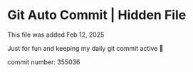 # Git Auto Commit | Hidden File

This file was added Feb 12, 2025

Just for fun and keeping my daily git commit active 🤪

commit number: 355036
